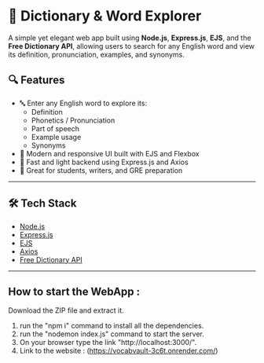 # 📘 Dictionary & Word Explorer

A simple yet elegant web app built using **Node.js**, **Express.js**, **EJS**, and the **Free Dictionary API**, allowing users to search for any English word and view its definition, pronunciation, examples, and synonyms.


## 🔍 Features

- 🔤 Enter any English word to explore its:
  - Definition
  - Phonetics / Pronunciation
  - Part of speech
  - Example usage
  - Synonyms
- 🎨 Modern and responsive UI built with EJS and Flexbox
- 🚀 Fast and light backend using Express.js and Axios
- 🧠 Great for students, writers, and GRE preparation

---

## 🛠 Tech Stack

- [Node.js](https://nodejs.org/)
- [Express.js](https://expressjs.com/)
- [EJS](https://ejs.co/)
- [Axios](https://axios-http.com/)
- [Free Dictionary API](https://dictionaryapi.dev/)

---

## How to start the WebApp :

Download the ZIP file and extract it.
1. run the "npm i" command to install all the dependencies.
2. run the "nodemon index.js" command to start the server.
3. On your browser type the link "http://localhost:3000/".
4. Link to the website : (https://vocabvault-3c6t.onrender.com/)
